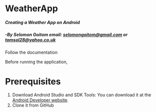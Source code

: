 # WeatherApp 
##### Creating a Weather App on Android

##### -By Selomon Goitom email: selomongoitom@gmail.com or tomsol28@yahoo.co.uk

Follow the documentation 

Before running the application,

# Prerequisites

1. Download Android Studio and SDK Tools: You can download it at the <a href="https://developer.android.com/sdk/index.html"> Android Developer website</a>.
2. Clone it from GitHub





